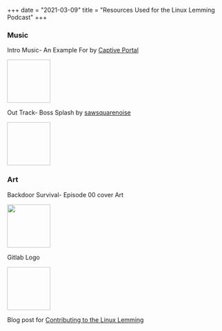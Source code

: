 +++
date = "2021-03-09"
title = "Resources Used for the Linux Lemming Podcast"
+++
### Music
Intro Music- An Example For by [Captive Portal](https://freemusicarchive.org/music/Captive_Portal/Toy_Sounds_Vol_1)

<img scr="https://freemusicarchive.org/image?file=images%2Falbums%2FCaptive_Portal_-_Toy_Sounds_Vol_1_-_20180907111646426.png&width=290&height=290&type=image" width="100" height="100"/>

Out Track- Boss Splash by [sawsquarenoise](https://freemusicarchive.org/music/sawsquarenoise/dojokratos) 

<img scr="https://freemusicarchive.org/image?file=image%2Fmvlo0sgnTQwV6JoBcNPyOZG0FTb0bkgeikaQPPgt.jpeg&width=290&height=290&type=image" width="100" height="100"/>

### Art
Backdoor Survival- Episode 00 cover Art


<img src="https://www.flickr.com/photos/backdoorsurvival/7019634849/in/photolist-bGisT4-7YV4zG-bnCNEQ-at9con-dARur2-dBYisw-oT7t1E-dAT37J-6rtuia-oLXSfZ-37S2CG-aRuWUe-kDQwg4-roDfpm-boj58R-kDQw9a-7VZucT-8rsm94-6JxPZU-yGpo4-9kfA9U-bJGd9-dAhpow-dAkE95-2czD39E-24vBWdY-8FipaZ-5XicUA-82yXVc-dARF94-dAuRXn-dAwJ5K-dAKJf1-5vRA8n-px5YU4-qvv6Gj-KdQHf-aQS4Wp-aQS4Uz-kDQwek-t9whUW-b67Ej-bo1SLp-9LCooV-eer58m-aQS4Qr-eer5aJ-dAQBfD-8vMd4G-dXu9Bp"
width="100" height="100"/>

[//]: ![](https://live.staticflickr.com/7205/7019634849_9101e62305_q.jpg)


Gitlab Logo 

<img scr="https://about.gitlab.com/images/press/logo/png/gitlab-icon-1-color-black-rgb.png" width="100" height="100"
/> 

Blog post for [Contributing to the Linux Lemming](blog/contributing.md)


[//]: <[dumpster fire](https://www.deviantart.com/geosammy/art/Dumpster-Fire-830738583)>

[//]: <Research - IMG_1367" by [Nicola](https://www.flickr.com/photos/15216811@N06/6067028560) licensed under CC BY 2.0>

[//]: <Stars- [Mike Lewinski](https://www.flickr.com/photos/73449134@N04/8666377749)>

[//]: <Research and Stars were combined using Glimpse Software ~03/2021>
